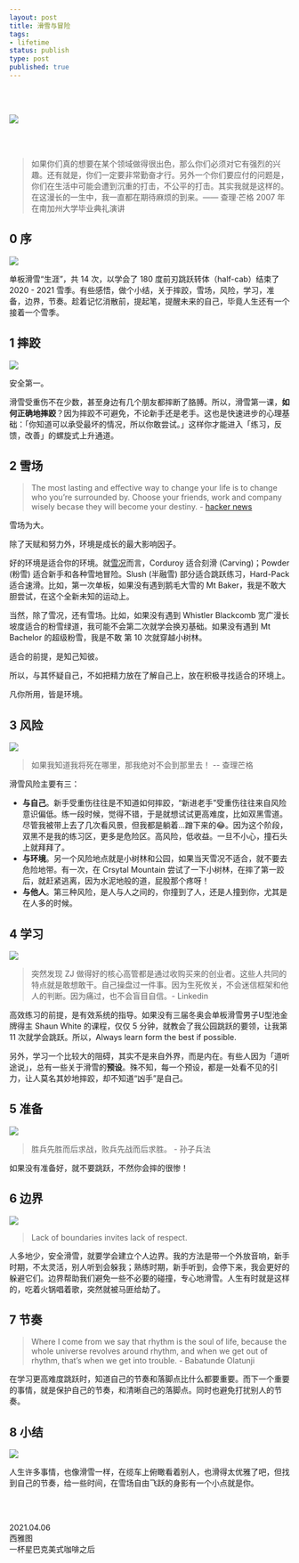```yaml
--- 
layout: post
title: 滑雪与冒险
tags: 
- lifetime
status: publish
type: post
published: true
---
```



<br>
<br>

![](https://i.imgur.com/XKE2Rq2.jpg)

<br>
<br>

> 如果你们真的想要在某个领域做得很出色，那么你们必须对它有强烈的兴趣。还有就是，你们一定要非常勤奋才行。另外一个你们要应付的问题是，你们在生活中可能会遭到沉重的打击，不公平的打击。其实我就是这样的。在这漫长的一生中，我一直都在期待麻烦的到来。—— 查理·芒格 2007 年在南加州大学毕业典礼演讲

## 0 序

![](https://i.imgur.com/T00Ap1w.gif)

单板滑雪“生涯”，共 14 次，以学会了 180 度前刃跳跃转体（half-cab）结束了 2020 - 2021 雪季。有些感悟，做个小结，关于摔跤，雪场，风险，学习，准备，边界，节奏。趁着记忆消散前，提起笔，提醒未来的自己，毕竟人生还有一个接着一个雪季。

## 1 摔跤

![](https://i.imgur.com/nvTu1AE.png)

安全第一。

滑雪受重伤不在少数，甚至身边有几个朋友都摔断了胳膊。所以，滑雪第一课，**如何正确地摔跤**？因为摔跤不可避免，不论新手还是老手。这也是快速进步的心理基础：「你知道可以承受最坏的情况，所以你敢尝试。」这样你才能进入「练习，反馈，改善」的螺旋式上升通道。

## 2 雪场

> The most lasting and effective way to change your life is to change who you’re surrounded by. Choose your friends, work and company wisely becase they will become your destiny. - [hacker news](https://news.ycombinator.com/item?id=22102726)

雪场为大。

除了天赋和努力外，环境是成长的最大影响因子。

好的环境是适合你的环境。就[雪况](https://i.imgur.com/XmEtIQ9.png)而言，Corduroy 适合刻滑 (Carving)；Powder (粉雪) 适合新手和各种雪地冒险。Slush (半融雪) 部分适合跳跃练习，Hard-Pack 适合速滑。比如，第一次单板，如果没有遇到鹅毛大雪的 Mt Baker，我是不敢大胆尝试，在这个全新未知的运动上。

当然，除了雪况，还有雪场。比如，如果没有遇到 Whistler Blackcomb  宽广漫长坡度适合的粉雪绿道，我可能不会第二次就学会换刃基础。如果没有遇到 Mt Bachelor 的超级粉雪，我是不敢 第 10 次就穿越小树林。

适合的前提，是知己知彼。

所以，与其怀疑自己，不如把精力放在了解自己上，放在积极寻找适合的环境上。

凡你所用，皆是环境。

## 3 风险

![](https://i.imgur.com/n6xyZtP.gif)

> 如果我知道我将死在哪里，那我绝对不会到那里去！ -- 查理芒格 


滑雪风险主要有三：

* **与自己**。新手受重伤往往是不知道如何摔跤，“新进老手”受重伤往往来自风险意识偏低。练一段时候，觉得不错，于是就想试试更高难度，比如双黑雪道。尽管我被带上去了几次看风景，但我都是躺着...蹭下来的😂。因为这个阶段，双黑不是我的练习区，更多是危险区。高风险，低收益。一旦不小心，撞石头上就拜拜了。
* **与环境**。另一个风险地点就是小树林和公园，如果当天雪况不适合，就不要去危险地带。有一次，在 Crsytal Mountain 尝试了一下小树林，在摔了第一跤后，就赶紧逃离，因为水泥地般的道，屁股那个疼呀！
* **与他人**。第三种风险，是人与人之间的，你撞到了人，还是人撞到你，尤其是在人多的时候。


## 4 学习

![](https://i.imgur.com/hcqo2oK.gif)

> 突然发现 ZJ 做得好的核心高管都是通过收购买来的创业者。这些人共同的特点就是敢想敢干。自己操盘过一件事。因为生死攸关，不会迷信框架和他人的判断。因为痛过，也不会盲目自信。- Linkedin [](Weixu)

高效练习的前提，是有效系统的指导。如果没有三届冬奥会单板滑雪男子U型池金牌得主 Shaun White 的课程，仅仅 5 分钟，就教会了我公园跳跃的要领，让我第 11 次就学会跳跃。所以，Always learn form the best if possible.

另外，学习一个比较大的阻碍，其实不是来自外界，而是内在。有些人因为「道听途说」，总有一些关于滑雪的**预设**。殊不知，每一个预设，都是一处看不见的引力，让人莫名其妙地摔跤，却不知道“凶手”是自己。

## 5 准备

![](https://i.imgur.com/oH7pR7D.gif)

> 胜兵先胜而后求战，败兵先战而后求胜。 - 孙子兵法

如果没有准备好，就不要跳跃，不然你会摔的很惨！

## 6 边界

![](https://i.imgur.com/g99MPHC.gif)

> Lack of boundaries invites lack of respect.

人多地少，安全滑雪，就要学会建立个人边界。我的方法是带一个外放音响，新手时期，不太灵活，别人听到会躲我；熟练时期，新手听到，会停下来，我会更好的躲避它们。边界帮助我们避免一些不必要的碰撞，专心地滑雪。人生有时就是这样的，吃着火锅唱着歌，突然就被马匪给劫了。

## 7 节奏

> Where I come from we say that rhythm is the soul of life, because the whole universe revolves around rhythm, and when we get out of rhythm, that’s when we get into trouble. - Babatunde Olatunji

在学习更高难度跳跃时，知道自己的节奏和落脚点比什么都要重要。而下一个重要的事情，就是保护自己的节奏，和清晰自己的落脚点。同时也避免打扰别人的节奏。


## 8 小结

![](https://i.imgur.com/Ab3ku1h.gif)

人生许多事情，也像滑雪一样，在缆车上俯瞰看着别人，也滑得太优雅了吧，但找到自己的节奏，给一些时间，在雪场自由飞跃的身影有一个小点就是你。
           

<br>
<br>

2021.04.06 <br>
西雅图<br>
一杯星巴克美式咖啡之后
 <br>





